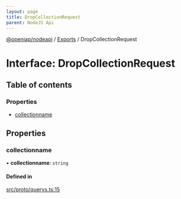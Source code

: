 ```yaml
---
layout: page
title: DropCollectionRequest
parent: NodeJS Api
---
```

[@openiap/nodeapi](../README) / [Exports](../modules) / DropCollectionRequest

# Interface: DropCollectionRequest

## Table of contents

### Properties

- [collectionname](DropCollectionRequest#collectionname)

## Properties

### collectionname

• **collectionname**: `string`

#### Defined in

[src/proto/querys.ts:15](https://github.com/openiap/nodeapi/blob/a6b5438/src/proto/querys.ts#L15)
